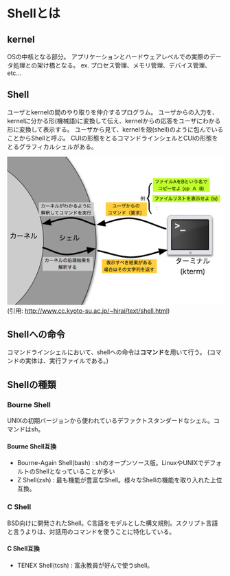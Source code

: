 # Shellとは

## kernel

OSの中核となる部分。
アプリケーションとハードウェアレベルでの実際のデータ処理との架け橋となる。
ex. プロセス管理、メモリ管理、デバイス管理、etc...

## Shell

ユーザとkernelの間のやり取りを仲介するプログラム。
ユーザからの入力を、kernelに分かる形(機械語)に変換して伝え、kernelからの応答をユーザにわかる形に変換して表示する。
ユーザから見て、kernelを殻(shell)のように包んでいることからShellと呼ぶ。
CUIの形態をとるコマンドラインシェルとCUIの形態をとるグラフィカルシェルがある。

![kernel_and_shell](./elements/section01/kernel.png)
(引用: http://www.cc.kyoto-su.ac.jp/~hirai/text/shell.html)

## Shellへの命令

コマンドラインシェルにおいて、shellへの命令は**コマンド**を用いて行う。
(コマンドの実体は、実行ファイルである。)

## Shellの種類

### Bourne Shell

UNIXの初期バージョンから使われているデファクトスタンダードなシェル。コマンドはsh。

#### Bourne Shell互換

- Bourne-Again Shell(bash) : shのオープンソース版。LinuxやUNIXでデフォルトのShellとなっていることが多い
- Z Shell(zsh) : 最も機能が豊富なShell。様々なShellの機能を取り入れた上位互換。

### C Shell

BSD向けに開発されたShell。C言語をモデルとした構文規則。スクリプト言語と言うよりは、対話用のコマンドを使うことに特化している。

#### C Shell互換

- TENEX Shell(tcsh) : 富永教員が好んで使うshell。